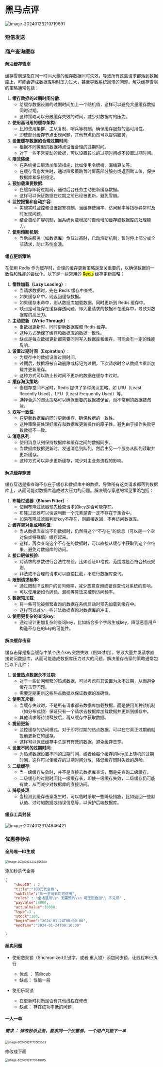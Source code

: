 # 黑马点评



![image-20240123210719891](./README_images/image-20240123210719891.png)







### 短信发送



### 商户查询缓存



#### 解决缓存雪崩




缓存雪崩是指在同一时间大量的缓存数据同时失效，导致所有这些请求都落到数据库上，可能会造成数据库瞬时压力过大，甚至导致系统崩溃的问题。解决缓存雪崩的策略通常包括：

1. **缓存数据的过期时间分散**:
    - 给缓存数据设置的过期时间加上一个随机值，这样可以避免大量缓存数据同时过期。
    - 这种策略可以分散缓存失效的时间，减少对数据库的压力。
2. **使用高可用的缓存架构**:
    - 比如使用集群、主从复制、哨兵等机制，确保缓存服务的高可用性。
    - 即使部分缓存节点出现问题，其他节点仍然可以提供服务。
3. **设置缓存数据的合理过期时间**:
    - 根据不同类型的数据特点设置合理的过期时间。
    - 对于一些不常变动的数据，可以设置较长的过期时间或不设置过期时间。
4. **限流降级**:
    - 在系统接口层添加限流措施，比如使用令牌桶、漏桶算法等。
    - 在缓存雪崩发生时，通过降级策略暂时屏蔽部分服务或返回默认值，保护数据库和系统稳定。
5. **预加载重要数据**:
    - 在缓存即将过期前，通过后台任务主动更新缓存数据。
    - 这样可以保证数据在过期之前已经被更新，避免雪崩。
6. **监控报警和自动扩容**:
    - 实施实时监控和设置报警机制，当缓存使用率、访问频率等指标异常时及时发现问题。
    - 结合自动扩容机制，当系统负载增加时自动增加缓存或数据库的处理能力。
7. **使用熔断机制**:
    - 当后端服务（如数据库）负载过高时，启动熔断机制，暂时停止部分或全部请求，防止系统崩溃。





#### 缓存更新策略

在使用 Redis 作为缓存时，合理的缓存更新策略是至关重要的，以确保数据的一致性和性能的最优化。以下是一些常用的 <mark>Redis</mark> 缓存更新策略：

1. **惰性加载（Lazy Loading）**:
    - 当请求数据时，先在 Redis 缓存中查找。
    - 如果缓存命中，则返回缓存数据。
    - 如果缓存未命中，则从数据库加载数据，同时更新到 Redis 缓存中。
    - 缺点是可能存在缓存穿透问题，即大量请求的数据不在缓存中，导致对数据库的高压力。
2. **主动更新（Write Through）**:
    - 当数据更新时，同时更新数据库和 Redis 缓存。
    - 这种方式确保了缓存和数据库的数据一致性。
    - 缺点是每次数据更新都需要同时写入数据库和缓存，可能会有一定的性能影响。
3. **设置过期时间（Expiration）**:
    - 为缓存中的数据设置过期时间。
    - 过期后，数据将被自动删除或标记为过期，下次请求时会从数据库重新加载并更新缓存。
    - 这种方式可以防止长时间不更新的数据在缓存中过时。
4. **缓存淘汰策略**:
    - 当缓存空间不足时，Redis 提供了多种淘汰策略，如 LRU（Least Recently Used）、LFU（Least Frequently Used）等。
    - 选择合适的淘汰策略可以确保重要的数据被保留，而不常用的数据被淘汰。
5. **双写一致性**:
    - 在更新数据库的同时更新缓存，确保数据的一致性。
    - 这种策略要处理好缓存和数据库更新操作的原子性，避免由于操作失败导致数据不一致。
6. **消息队列**:
    - 使用消息队列保持数据库和缓存之间的数据同步。
    - 当数据库数据更新时，发送消息到队列，然后由另一个服务从队列读取并更新缓存。
    - 这种方式可以异步更新缓存，减少对主业务流程的影响。



#### 解决缓存穿透

缓存穿透是指查询不存在于缓存和数据库中的数据，导致所有这类请求都落到数据库上，从而可能对数据库造成过大压力的问题。解决缓存穿透的常见策略包括：

1. **布隆过滤器（Bloom Filter）**:
    - 使用布隆过滤器预先检查请求的key是否可能存在。
    - 布隆过滤器可以快速判断一个元素是否一定不存在于集合中。
    - 如果布隆过滤器判断key不存在，则直接返回，不再访问数据库。
2. **缓存空对象或特殊值**:
    - 当从数据库查询不到数据时，仍然将这个“不存在”的信息（可以是一个空对象或特殊值）缓存起来。
    - 这样，再次查询这个不存在的数据时，可以直接从缓存中获取到这个空结果，避免对数据库的访问。
3. **接口层做校验**:
    - 对请求的参数进行合法性校验，比如验证ID格式、范围或是否符合预设规则。
    - 非法或不合理的请求可以直接拦截，不进行数据库查询。
4. **限制请求频率**:
    - 通过限制IP或用户的访问频率，减少恶意查询或错误查询对系统的影响。
    - 可以使用诸如令牌桶、漏桶等算法来控制访问频率。
5. **数据预加载**:
    - 将一些可能被频繁查询的数据在系统启动时预先加载到缓存中。
    - 这样可以减少一些非法数据查询对数据库的冲击。
6. **使用更复杂的查询key**:
    - 通过设计更加复杂的查询key，比如结合多个字段生成key，降低恶意用户构造不存在的key的可能性。



#### 解决缓存击穿

缓存击穿是指当缓存中某个热点key突然失效（例如过期），导致大量并发请求直接访问数据库，从而可能造成数据库压力过大的问题。解决缓存击穿的策略通常包括以下几种：

1. **设置热点数据永不过期**:
    - 对于一些访问频繁的热点数据，可以考虑将其设置为永不过期，从而避免缓存击穿问题。
    - 需要定期更新这些热点数据以保证数据的准确性。
2. **使用互斥锁**:
    - 当缓存失效时，不是所有请求都去数据库加载数据，而是使用某种锁机制（如分布式锁）保证只有一个请求去数据库加载数据并更新到缓存中。
    - 其他请求等待锁释放后，再从缓存中获取数据。
3. **提前更新**:
    - 监控缓存的访问模式，对于即将过期的热点数据，可以在它真正过期前就提前更新它的缓存。
    - 这样可以保证缓存中总是有有效的数据，避免缓存击穿。
4. **设置不同的过期时间**:
    - 为热点数据设置不同的过期时间，或者给每个缓存的key加上随机的过期时间，这样可以使缓存的过期时间分散，降低缓存同时失效的风险。
5. **二级缓存**:
    - 当一级缓存失效时，并不是直接去数据库查询，而是先查询二级缓存。
    - 二级缓存的过期时间比一级缓存长，即使一级缓存失效，二级缓存仍可能有效，从而减少对数据库的直接访问。
6. **降级处理**:
    - 当检测到缓存击穿发生时，可以临时采取一些降级措施，比如返回一些默认值、过时的数据或错误信息等，以保护后端数据库。






#### 缓存工具封装

![image-20240123174646421](./README_images/image-20240123174646421.png)

### 优惠券秒杀

#### 全局唯一ID生成

<img src="./README_images/image-20240123232355500.png" alt="image-20240123232355500" style="zoom:67%;" />









添加秒杀代金券

```json
{
    "shopID" : 2 ,
    "title":"100元代金券",
    "subTitle":"周一至周五均可使用",
    "rules" : "全场通用\\n 无需预约\\n 可无限叠加\\ 不兑现" ,
    "payValue":8000,
    "actualValue":10000,
    "type":1 , 
    "stock":100,
    "beginTime":"2024-01-24T00:00:00",
    "endTime":"2024-01-24T00:10:00"

}
```

#### 超卖问题

- 使用悲观锁（Snchronized关键字，或者 重入锁）添加同步锁，让线程串行执行
    - 优点 ： 简单cub
    - 缺点： 性能一般


- 使用乐观锁
    - 在更新时判断是否有其他线程在修改
    - 缺点： 存在成功率低的问题



#### 一人一单

##### 需求 ： 修改秒杀业务，要求同一个优惠券，一个用户只能下一单

<img src="./README_images/image-20240124170505563.png" alt="image-20240124170505563" style="zoom: 67%;" />

修改成下面

<img src="./README_images/image-20240124170648815.png" alt="image-20240124170648815" style="zoom:67%;" />



























